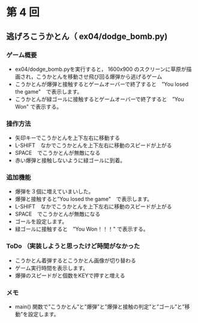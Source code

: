 # 第 4 回
## 逃げろこうかとん（ ex04/dodge_bomb.py)
### ゲーム概要
- ex04/dodge_bomb.pyを実行すると， 1600x900 のスクリーンに草原が描画され，こうかとんを移動させ飛び回る爆弾から逃げるゲーム
- こうかとんが爆弾と接触するとゲームオーバーで終了すると　”You losed the game"　で表示します。
- こうかとんが緑ゴールに接触するとゲームオーバーで終了すると　”You Won" で表示する。
### 操作方法
- 矢印キーでこうかとんを上下左右に移動する
- L-SHIFT　なかでこうかとんを上下左右に移動のスピードが上がる
- SPACE　でこうかとんが無敵になる
- 赤い爆弾と接触しないように緑ゴールに到着。
### 追加機能
- 爆弾を３個に増えていまいした。
- 爆弾と接触すると”You losed the game"　で表示します。
- L-SHIFT　なかでこうかとんを上下左右に移動のスピードが上がる
- SPACE　でこうかとんが無敵になる
- ゴールを設定します。
- 緑ゴールに接触すると　”You Won！！！" で表示する。
### ToDo （実装しようと思ったけど時間がなかった
- こうかとん着弾するとこうかとん画像が切り替わる
- ゲーム実行時間を表示します。
- 爆弾のスピードがと個数をKEYで押すと増える
### メモ
- main() 関数で”こうかとん”と”爆弾”と”爆弾と接触の判定”と”ゴール”と”移動”を設定します。 